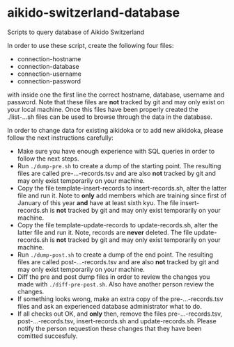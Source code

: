aikido-switzerland-database
===========================

Scripts to query database of Aikido Switzerland

In order to use these script, create the following four files:

* connection-hostname
* connection-database
* connection-username
* connection-password

with inside one the first line the correct hostname, database, username and password. Note that these files are **not** tracked by git and may only exist on your local machine. Once this files have been properly created the ./list-...sh files can be used to browse through the data in the database.

In order to change data for existing aikidoka or to add new aikidoka, please follow the next instructions carefully:

* Make sure you have enough experience with SQL queries in order to follow the next steps.
* Run `./dump-pre.sh` to create a dump of the starting point. The resulting files are called pre-...-records.tsv and are also **not** tracked by git and may only exist temporarily on your machine.
* Copy the file template-insert-records to insert-records.sh, alter the latter file and run it. Note to **only** add members which are training since first of January of this year **and** have at least sixth kyu. The file insert-records.sh is **not** tracked by git and may only exist temporarily on your machine.
* Copy the file template-update-records to update-records.sh, alter the latter file and run it. Note, records are **never** deleted. The file update-records.sh is **not** tracked by git and may only exist temporarily on your machine.
* Run `./dump-post.sh` to create a dump of the end point. The resulting files are called post-...-records.tsv and are also **not** tracked by git and may only exist temporarily on your machine.
* Diff the pre and post dump files in order to review the changes you made with `./diff-pre-post.sh`. Also have another person review the changes.
* If something looks wrong, make an extra copy of the pre-...-records.tsv files and ask an experienced database administrator what to do.
* If all checks out OK, and **only** then, remove the files pre-...-records.tsv, post-...-records.tsv, insert-records.sh and update-records.sh. Please notify the person requestion these changes that they have been comitted succesfuly.
